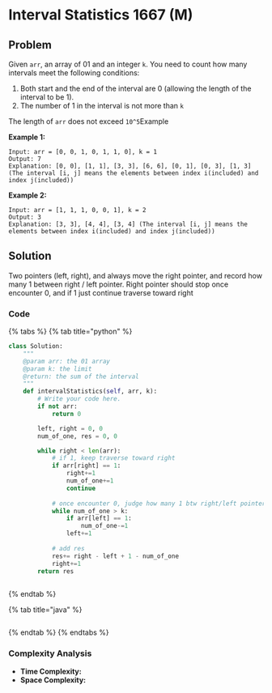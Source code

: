 # Interval Statistics 1667 \(M\)

## Problem

Given `arr`, an array of 01 and an integer `k`. You need to count how many intervals meet the following conditions:

1. Both start and the end of the interval are 0 \(allowing the length of the interval to be 1\).
2. The number of 1 in the interval is not more than `k`

The length of `arr` does not exceed `10^5`Example

**Example 1:**

```text
Input: arr = [0, 0, 1, 0, 1, 1, 0], k = 1
Output: 7
Explanation: [0, 0], [1, 1], [3, 3], [6, 6], [0, 1], [0, 3], [1, 3] (The interval [i, j] means the elements between index i(included) and index j(included))
```

**Example 2:**

```text
Input: arr = [1, 1, 1, 0, 0, 1], k = 2
Output: 3
Explanation: [3, 3], [4, 4], [3, 4] (The interval [i, j] means the elements between index i(included) and index j(included))
```

## Solution

Two pointers \(left, right\), and always move the right pointer, and record how many 1 between right / left pointer. Right pointer should stop once encounter 0, and if 1 just continue traverse toward right

### Code

{% tabs %}
{% tab title="python" %}
```python
class Solution:
    """
    @param arr: the 01 array
    @param k: the limit 
    @return: the sum of the interval
    """
    def intervalStatistics(self, arr, k):
        # Write your code here.
        if not arr:
            return 0

        left, right = 0, 0
        num_of_one, res = 0, 0

        while right < len(arr):
            # if 1, keep traverse toward right
            if arr[right] == 1:
                right+=1
                num_of_one+=1
                continue
            
            # once encounter 0, judge how many 1 btw right/left pointer            
            while num_of_one > k:
                if arr[left] == 1:
                    num_of_one-=1
                left+=1
            
            # add res
            res+= right - left + 1 - num_of_one
            right+=1
        return res
        
```
{% endtab %}

{% tab title="java" %}
```

```
{% endtab %}
{% endtabs %}

### Complexity Analysis

* **Time Complexity:**
* **Space Complexity:**

